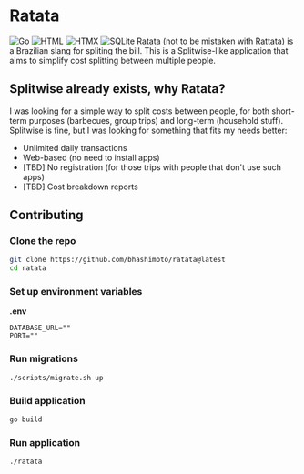 # Ratata
![Go](https://img.shields.io/badge/Go-%2300ADD8.svg?&logo=go&logoColor=white) ![HTML](https://img.shields.io/badge/HTML-%23E34F26.svg?logo=html5&logoColor=white) ![HTMX](https://img.shields.io/badge/HTMX-36C?logo=htmx&logoColor=fff) ![SQLite](https://img.shields.io/badge/SQLite-%2307405e.svg?logo=sqlite&logoColor=white)
Ratata (not to be mistaken with [Rattata](https://www.pokemon.com/us/pokedex/rattata)) is a Brazilian slang for spliting the bill. This is a Splitwise-like application that aims to simplify cost splitting between multiple people.

## Splitwise already exists, why Ratata?
I was looking for a simple way to split costs between people, for both short-term purposes (barbecues, group trips) and long-term (household stuff). Splitwise is fine, but I was looking for something that fits my needs better:
* Unlimited daily transactions
* Web-based (no need to install apps)
* [TBD] No registration (for those trips with people that don't use such apps)
* [TBD] Cost breakdown reports


## Contributing
### Clone the repo
```bash
git clone https://github.com/bhashimoto/ratata@latest
cd ratata
```

### Set up environment variables
**.env**
```
DATABASE_URL=""
PORT=""
```

### Run migrations
```
./scripts/migrate.sh up
```

### Build application
```bash
go build
```

### Run application
```bash
./ratata
```



